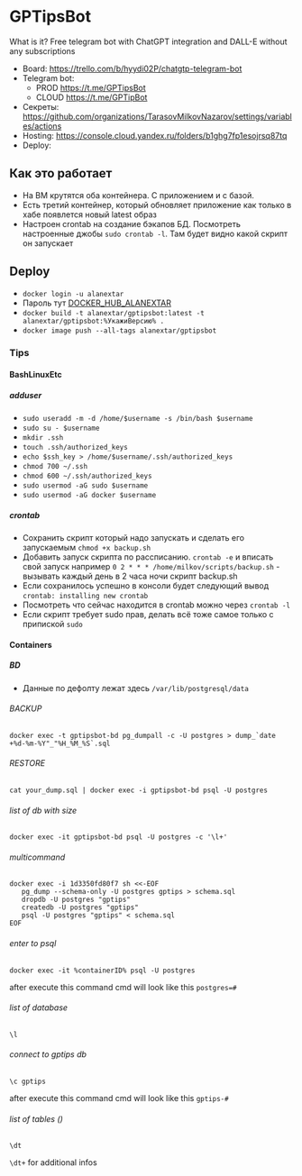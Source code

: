 # GPTipsBot

What is it?
Free telegram bot with ChatGPT integration and DALL-E without any subscriptions

* Board: https://trello.com/b/hyydi02P/chatgtp-telegram-bot
* Telegram bot:
  * PROD https://t.me/GPTipsBot
  * CLOUD https://t.me/GPTipBot
* Секреты: https://github.com/organizations/TarasovMilkovNazarov/settings/variables/actions
* Hosting: https://console.cloud.yandex.ru/folders/b1ghg7fp1esojrsq87tq
* Deploy:

## Как это работает
* На ВМ крутятся оба контейнера. С приложением и с базой.
* Есть третий контейнер, который обновляет приложение как только в хабе появлется новый latest образ
* Настроен crontab на создание бэкапов БД. Посмотреть настроенные джобы `sudo crontab -l`. Там будет видно какой скрипт он запускает

## Deploy
* `docker login -u alanextar`
* Пароль тут [DOCKER_HUB_ALANEXTAR](https://github.com/organizations/TarasovMilkovNazarov/settings/variables/actions)
* `docker build -t alanextar/gptipsbot:latest -t alanextar/gptipsbot:%УкажиВерсию% .`
* `docker image push --all-tags alanextar/gptipsbot`

### Tips
#### BashLinuxEtc
##### adduser
* `sudo useradd -m -d /home/$username -s /bin/bash $username`
* `sudo su - $username`
* `mkdir .ssh`
* `touch .ssh/authorized_keys`
* `echo $ssh_key > /home/$username/.ssh/authorized_keys`
* `chmod 700 ~/.ssh`
* `chmod 600 ~/.ssh/authorized_keys`
* `sudo usermod -aG sudo $username`
* `sudo usermod -aG docker $username`

##### crontab
* Сохранить скрипт который надо запускать и сделать его запускаемым `chmod +x backup.sh`
* Добавить запуск скрипта по рассписанию. `crontab -e` и вписать свой запуск например `0 2 * * * /home/milkov/scripts/backup.sh` - вызывать каждый день в 2 часа ночи скрипт backup.sh
* Если сохранилось успешно в консоли будет следующий вывод `crontab: installing new crontab`
* Посмотреть что сейчас находится в crontab можно через `crontab -l`
* Если скрипт требует sudo прав, делать всё тоже самое только с припиской `sudo`
#### Containers
##### BD
* Данные по дефолту лежат здесь `/var/lib/postgresql/data`
###### BACKUP
```docker exec -t gptipsbot-bd pg_dumpall -c -U postgres > dump_`date +%d-%m-%Y"_"%H_%M_%S`.sql```
###### RESTORE
```cat your_dump.sql | docker exec -i gptipsbot-bd psql -U postgres```
###### list of db with size
```
docker exec -it gptipsbot-bd psql -U postgres -c '\l+'
```
###### multicommand
```
docker exec -i 1d3350fd80f7 sh <<-EOF
   pg_dump --schema-only -U postgres gptips > schema.sql
   dropdb -U postgres "gptips"
   createdb -U postgres "gptips"
   psql -U postgres "gptips" < schema.sql
EOF
```
###### enter to psql
```
docker exec -it %containerID% psql -U postgres
```
after execute this command cmd will look like this `postgres=#`
###### list of database
```
\l
```
###### connect to gptips db
```
\c gptips
```
after execute this command cmd will look like this `gptips-#`
###### list of tables ()
```
\dt
```
`\dt+` for additional infos